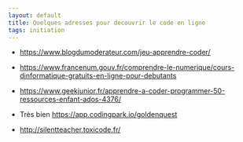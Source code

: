 ```yaml
---
layout: default
title: Quelques adresses pour decouvrir le code en ligne
tags: initiation
---
```

* https://www.blogdumoderateur.com/jeu-apprendre-coder/
* https://www.francenum.gouv.fr/comprendre-le-numerique/cours-dinformatique-gratuits-en-ligne-pour-debutants

* https://www.geekjunior.fr/apprendre-a-coder-programmer-50-ressources-enfant-ados-4376/
* Très bien https://app.codingpark.io/goldenquest
* http://silentteacher.toxicode.fr/
